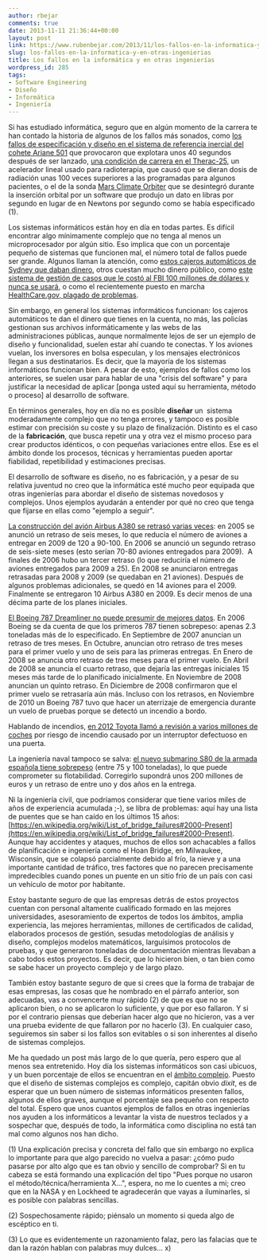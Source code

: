 ```yaml
---
author: rbejar
comments: true
date: 2013-11-11 21:36:44+00:00
layout: post
link: https://www.rubenbejar.com/2013/11/los-fallos-en-la-informatica-y-en-otras-ingenierias/
slug: los-fallos-en-la-informatica-y-en-otras-ingenierias
title: Los fallos en la informática y en otras ingenierías
wordpress_id: 285
tags:
- Software Engineering
- Diseño
- Informática
- Ingeniería
---
```


Si has estudiado informática, seguro que en algún momento de la carrera te han contado la historia de algunos de los fallos más sonados, como [los fallos de especificación y diseño en el sistema de referencia inercial del cohete Ariane 501](http://www.ima.umn.edu/~arnold/disasters/ariane5rep.html) que provocaron que explotara unos 40 segundos después de ser lanzado, [una condición de carrera en el Therac-25](https://en.wikipedia.org/wiki/Therac-25), un acelerador lineal usado para radioterapia, que causó que se dieran dosis de radiación unas 100 veces superiores a las programadas para algunos pacientes, o el de la sonda [Mars Climate Orbiter](https://en.wikipedia.org/wiki/Mars_Climate_Orbiter) que se desintegró durante la inserción orbital por un software que produjo un dato en libras por segundo en lugar de en Newtons por segundo como se había especificado (1).

Los sistemas informáticos están hoy en día en todas partes. Es difícil encontrar algo mínimamente complejo que no tenga al menos un microprocesador por algún sitio. Eso implica que con un porcentaje pequeño de sistemas que funcionen mal, el número total de fallos puede ser grande. Algunos llaman la atención, como [estos cajeros automáticos de Sydney que daban dinero](http://www.bbc.co.uk/news/world-asia-pacific-12606735), otros cuestan mucho dinero público, como [este sistema de gestión de casos que le costó al FBI 100 millones de dólares y nunca se usará](http://spectrum.ieee.org/computing/software/who-killed-the-virtual-case-file), o como el recientemente puesto en marcha [HealthCare.gov, plagado de problemas](http://www.pcworld.com/article/2061940/healthcaregovs-problems-what-we-know-so-far.html).

Sin embargo, en general los sistemas informáticos funcionan: los cajeros automáticos te dan el dinero que tienes en la cuenta, no más, las policías gestionan sus archivos informáticamente y las webs de las administraciones públicas, aunque normalmente lejos de ser un ejemplo de diseño y funcionalidad, suelen estar ahí cuando te conectas. Y los aviones vuelan, los inversores en bolsa especulan, y los mensajes electrónicos llegan a sus destinatarios. Es decir, que la mayoría de los sistemas informáticos funcionan bien. A pesar de esto, ejemplos de fallos como los anteriores, se suelen usar para hablar de una "crisis del software" y para justificar la necesidad de aplicar [ponga usted aquí su herramienta, método o proceso] al desarrollo de software.

En términos generales, hoy en día no es posible **diseñar** un  sistema moderadamente complejo que no tenga errores, y tampoco es posible estimar con precisión su coste y su plazo de finalización. Distinto es el caso de la **fabricación**, que busca repetir una y otra vez el mismo proceso para crear productos idénticos, o con pequeñas variaciones entre ellos. Ese es el ámbito donde los procesos, técnicas y herramientas pueden aportar fiabilidad, repetibilidad y estimaciones precisas.

El desarrollo de software es diseño, no es fabricación, y a pesar de su relativa juventud no creo que la informática esté mucho peor equipada que otras ingenierías para abordar el diseño de sistemas novedosos y complejos. Unos ejemplos ayudarán a entender por qué no creo que tenga que fijarse en ellas como "ejemplo a seguir".

[La construcción del avión Airbus A380 se retrasó varias veces](https://en.wikipedia.org/wiki/Airbus_A380#Production_and_delivery_delays): en 2005 se anunció un retraso de seis meses, lo que reducía el número de aviones a entregar en 2009 de 120 a 90-100. En 2006 se anunció un segundo retraso de seis-siete meses (esto serían 70-80 aviones entregados para 2009).  A finales de 2006 hubo un tercer retraso (lo que reduciría el número de aviones entregados para 2009 a 25). En 2008 se anunciaron entregas retrasadas para 2008 y 2009 (se quedaban en 21 aviones). Después de algunos problemas adicionales, se quedó en 14 aviones para el 2009. Finalmente se entregaron 10 Airbus A380 en 2009. Es decir menos de una décima parte de los planes iniciales.

[El Boeing 787 Dreamliner no puede presumir de mejores datos](https://en.wikipedia.org/wiki/Boeing_787_Dreamliner#Production_and_delivery_delays). En 2006 Boeing se da cuenta de que los primeros 787 tienen sobrepeso: apenas 2.3 toneladas más de lo especificado. En Septiembre de 2007 anuncian un retraso de tres meses. En Octubre, anuncian otro retraso de tres meses para el primer vuelo y uno de seis para las primeras entregas. En Enero de 2008 se anuncia otro retraso de tres meses para el primer vuelo. En Abril de 2008 se anuncia el cuarto retraso, que dejaría las entregas iniciales 15 meses más tarde de lo planificado inicialmente. En Noviembre de 2008 anuncian un quinto retraso. En Diciembre de 2008 confirmaron que el primer vuelo se retrasaría aún más. Incluso con los retrasos, en Noviembre de 2010 un Boeing 787 tuvo que hacer un aterrizaje de emergencia durante un vuelo de pruebas porque se detectó un incendio a bordo.

Hablando de incendios, [en 2012 Toyota llamó a revisión a varios millones de coches](https://autos.aol.com/article/toyota-recalls-7-5-million-cars-for-door-fires/) por riesgo de incendio causado por un interruptor defectuoso en una puerta.

La ingeniería naval tampoco se salva: [el nuevo submarino S80 de la armada española tiene sobrepeso](https://es.wikipedia.org/wiki/Submarinos_Clase_S-80#Problemas_durante_la_construcci.C3.B3n) (entre 75 y 100 toneladas), lo que puede comprometer su flotabilidad. Corregirlo supondrá unos 200 millones de euros y un retraso de entre uno y dos años en la entrega.

Ni la ingeniería civil, que podríamos considerar que tiene varios miles de años de experiencia acumulada ;-), se libra de problemas: aquí hay una lista de puentes que se han caído en los últimos 15 años: [https://en.wikipedia.org/wiki/List_of_bridge_failures#2000-Present](https://en.wikipedia.org/wiki/List_of_bridge_failures#2000-Present). Aunque hay accidentes y ataques, muchos de ellos son achacables a fallos de planificación e ingeniería como el Hoan Bridge, en Milwaukee, Wisconsin, que se colapsó parcialmente debido al frío, la nieve y a una importante cantidad de tráfico, tres factores que no parecen precisamente impredecibles cuando pones un puente en un sitio frío de un país con casi un vehículo de motor por habitante.

Estoy bastante seguro de que las empresas detrás de estos proyectos cuentan con personal altamente cualificado formado en las mejores universidades, asesoramiento de expertos de todos los ámbitos, amplia experiencia, las mejores herramientas, millones de certificados de calidad, elaborados procesos de gestión, sesudas metodologías de análisis y diseño, complejos modelos matemáticos, larguísimos protocolos de pruebas, y que generaron toneladas de documentación mientras llevaban a cabo todos estos proyectos. Es decir, que lo hicieron bien, o tan bien como se sabe hacer un proyecto complejo y de largo plazo.

También estoy bastante seguro de que si crees que la forma de trabajar de esas empresas, las cosas que he nombrado en el párrafo anterior, son adecuadas, vas a convencerte muy rápido (2) de que es que no se aplicaron bien, o no se aplicaron lo suficiente, y que por eso fallaron. Y si por el contrario piensas que deberían hacer algo que no hicieron, vas a ver una prueba evidente de que fallaron por no hacerlo (3). En cualquier caso, seguiremos sin saber si los fallos son evitables o si son inherentes al diseño de sistemas complejos.

Me ha quedado un post más largo de lo que quería, pero espero que al menos sea entretenido. Hoy día los sistemas informáticos son casi ubicuos, y un buen porcentaje de ellos se encuentran en el [ámbito complejo](https://en.wikipedia.org/wiki/Cynefin). Puesto que el diseño de sistemas complejos es complejo, capitán obvio _dixit_, es de esperar que un buen número de sistemas informáticos presenten fallos, algunos de ellos graves, aunque el porcentaje sea pequeño con respecto del total. Espero que unos cuantos ejemplos de fallos en otras ingenierías nos ayuden a los informáticos a levantar la vista de nuestros teclados y a sospechar que, después de todo, la informática como disciplina no está tan mal como algunos nos han dicho.



(1) Una explicación precisa y concreta del fallo que sin embargo no explica lo importante para que algo parecido no vuelva a pasar: ¿cómo pudo pasarse por alto algo que es tan obvio y sencillo de comprobar? Si en tu cabeza se está formando una explicación del tipo "Pues porque no usaron el método/técnica/herramienta X...", espera, no me lo cuentes a mi; creo que en la NASA y en Lockheed te agradecerán que vayas a iluminarles, si es posible con palabras sencillas.

(2) Sospechosamente rápido; piénsalo un momento si queda algo de escéptico en ti.

(3) Lo que es evidentemente un razonamiento falaz, pero las falacias que te dan la razón hablan con palabras muy dulces... x)
